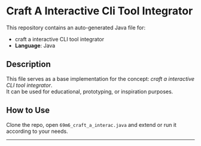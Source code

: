 # Craft A Interactive Cli Tool Integrator

This repository contains an auto-generated Java file for:

- craft a interactive CLI tool integrator
- **Language**: Java

## Description

This file serves as a base implementation for the concept: *craft a interactive CLI tool integrator*.  
It can be used for educational, prototyping, or inspiration purposes.

## How to Use

Clone the repo, open `69m6_craft_a_interac.java` and extend or run it according to your needs.

---



